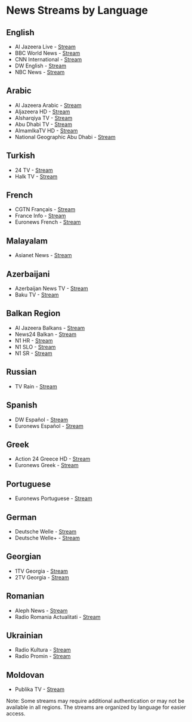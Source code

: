# News Streams by Language

## English
- Al Jazeera Live - [Stream](https://live-hls-web-aje.getaj.net/AJE/index.m3u8)
- BBC World News - [Stream](http://103.199.161.254/Content/bbcworld/Live/Channel(BBCworld)/Stream(01)/index.m3u8)
- CNN International - [Stream](https://cnn-cnninternational-1-eu.rakuten.wurl.tv/206849c7acd1570962df1ad525fa8688.m3u8)
- DW English - [Stream](https://dwamdstream102.akamaized.net/hls/live/2015525/dwstream102/index.m3u8)
- NBC News - [Stream](https://nbcnews2.akamaized.net/hls/live/723426/NBCNewsPlaymaker24x7Linear99a3a827-ua/master.m3u8)

## Arabic
- Al Jazeera Arabic - [Stream](https://live-hls-web-aja.getaj.net/AJA/index.m3u8)
- Aljazeera HD - [Stream](https://live-hls-web-aja.getaj.net/AJA/01.m3u8)
- Alsharqiya TV - [Stream](rtmp://ns8.indexforce.com/alsharqiyalive/mystream)
- Abu Dhabi TV - [Stream](https://admdn2ta.cdn.mangomolo.com/adtv/smil:adtv.stream.smil/chunklist.m3u8)
- AlmamlkaTV HD - [Stream](https://almamlka-live.ercdn.net/almamlka/almamlka_1080p.m3u8)
- National Geographic Abu Dhabi - [Stream](https://admdn2.cdn.mangomolo.com/nagtv/smil:nagtv.stream.smil/playlist.m3u8)

## Turkish
- 24 TV - [Stream](https://turkmedya-live.ercdn.net/tv24/tv24_480p.m3u8)
- Halk TV - [Stream](https://halktv.blutv.com/blutv_halktv_live/live.m3u8)

## French
- CGTN Français - [Stream](https://news.cgtn.com/resource/live/french/cgtn-f.m3u8)
- France Info - [Stream](http://direct.franceinfo.fr/live/franceinfo-midfi.mp3)
- Euronews French - [Stream](https://rakuten-euronews-2-fr.samsung.wurl.com/manifest/playlist.m3u8)

## Malayalam
- Asianet News - [Stream](https://vidcdn.vidgyor.com/asianet-origin/liveabr/asianet-origin/live2/chunks.m3u8)

## Azerbaijani
- Azerbaijan News TV - [Stream](https://edge1.socialsmart.tv/aznews/smil/playlist.m3u8)
- Baku TV - [Stream](https://rtmp.baku.tv/live/bakutv_720p.m3u8)

## Balkan Region
- Al Jazeera Balkans - [Stream](https://live-hls-web-ajb.getaj.net/AJB/index.m3u8)
- News24 Balkan - [Stream](https://tv.balkanweb.com/news24/livestream/playlist.m3u8)
- N1 HR - [Stream](https://best-str.umn.cdn.united.cloud/stream?stream=sp1400&sp=n1info&channel=n1hrv&u=n1info&p=n1Sh4redSecre7iNf0)
- N1 SLO - [Stream](https://best-str.umn.cdn.united.cloud/stream?stream=sp1400&sp=n1info&channel=n1slv&u=n1info&p=n1Sh4redSecre7iNf0)
- N1 SR - [Stream](https://best-str.umn.cdn.united.cloud/stream?stream=sp1400&sp=n1info&channel=n1srp&u=n1info&p=n1Sh4redSecre7iNf0)

## Russian
- TV Rain - [Stream](https://wl.tvrain.tv/transcode/ses_1080p/playlist.m3u8)

## Spanish
- DW Español - [Stream](https://dwamdstream104.akamaized.net/hls/live/2015530/dwstream104/index.m3u8)
- Euronews Español - [Stream](https://dai.ly/x2j7hpf)

## Greek
- Action 24 Greece HD - [Stream](http://dai.ly/x61fbhs)
- Euronews Greek - [Stream](https://dai.ly/x2j7kha)

## Portuguese
- Euronews Portuguese - [Stream](https://dai.ly/x2j7lv2)

## German
- Deutsche Welle - [Stream](https://dwamdstream111.akamaized.net/hls/live/2017972/dwstream111/index.m3u8)
- Deutsche Welle+ - [Stream](https://dwamdstream110.akamaized.net/hls/live/2017971/dwstream110/index.m3u8)

## Georgian
- 1TV Georgia - [Stream](https://tv.cdn.xsg.ge/gpb-1tv/index.m3u8)
- 2TV Georgia - [Stream](https://tv.cdn.xsg.ge/gpb-2tv/index.m3u8)

## Romanian
- Aleph News - [Stream](https://stream-aleph.m.ro/Aleph/ngrp:Alephnewsmain.stream_all/playlist.m3u8)
- Radio Romania Actualitati - [Stream](http://www.romania-actualitati.ro/romania-actualitati-live.m3u)

## Ukrainian
- Radio Kultura - [Stream](https://radio.nrcu.gov.ua:8443/ur3-mp3)
- Radio Promin - [Stream](https://radio.nrcu.gov.ua:8443/ur2-mp3)

## Moldovan
- Publika TV - [Stream](https://livebeta.publika.md/LIVE/P/2000.m3u8)

Note: Some streams may require additional authentication or may not be available in all regions. The streams are organized by language for easier access. 